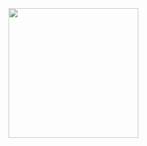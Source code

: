 <div align="center">
  <img height="260px" src="https://github-contributor-stats.vercel.app/api?username=yfyeung" />
</div>
